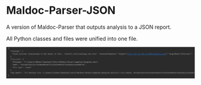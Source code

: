 # Maldoc-Parser-JSON
A version of Maldoc-Parser that outputs analysis to a JSON report.

All Python classes and files were unified into one file.

<img src="./images/json_ext_reference.png" alt="" width="600 ">
